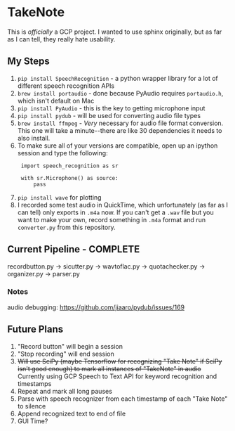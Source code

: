 # TakeNote

This is *officially* a GCP project. I wanted to use sphinx originally, but as far as I can tell, they really hate usability.

## My Steps

1. `pip install SpeechRecognition` - a python wrapper library for a lot of different speech recognition APIs
2. `brew install portaudio` - done because PyAudio requires `portaudio.h`, which isn't default on Mac
3. `pip install PyAudio` - this is the key to getting microphone input
4. `pip install pydub` - will be used for converting audio file types
5. `brew install ffmpeg` - *Very* necessary for audio file format conversion. This one will take a minute--there are like 30 dependencies it needs to also install.
6. To make sure all of your versions are compatible, open up an ipython session and type the following:
   ```
	import speech_recognition as sr

	with sr.Microphone() as source:
		pass
   ```
7. `pip install wave` for plotting
8. I recorded some test audio in QuickTime, which unfortunately (as far as I can tell) only exports in `.m4a` now. If you can't get a `.wav` file but you want to make your own, record something in `.m4a` format and run `converter.py` from this repository.


## Current Pipeline - COMPLETE

recordbutton.py -> sicutter.py -> wavtoflac.py -> quotachecker.py -> organizer.py -> parser.py


### Notes
audio debugging: https://github.com/jiaaro/pydub/issues/169


## Future Plans

1. "Record button" will begin a session
2. "Stop recording" will end session
3. ~~Will use SciPy (maybe Tensorflow for recognizing "Take Note" if SciPy isn't good enough) to mark all instances of "TakeNote" in audio~~ Currently using GCP Speech to Text API for keyword recognition and timestamps
4. Repeat and mark all long pauses
5. Parse with speech recognizer from each timestamp of each "Take Note" to silence
6. Append recognized text to end of file
7. GUI Time?